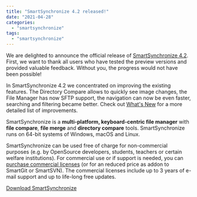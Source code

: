 ```yaml
---
title: "SmartSynchronize 4.2 released!"
date: "2021-04-28"
categories: 
  - "smartsynchronize"
tags: 
  - "smartsynchronize"
---
```


We are delighted to announce the official release of [SmartSynchronize 4.2](http://www.syntevo.com/smartsynchronize/). First, we want to thank all users who have tested the preview versions and provided valuable feedback. Without you, the progress would not have been possible!

In SmartSynchronize 4.2 we concentrated on improving the existing features. The Directory Compare allows to quickly see image changes, the File Manager has now SFTP support, the navigation can now be even faster, searching and filtering became better. Check out [What's New](http://www.syntevo.com/smartsynchronize/whats-new) for a more detailed list of improvements.

SmartSynchronize is a **multi-platform, keyboard-centric file manager** with **file compare**, **file merge** and **directory compare** tools. SmartSynchronize runs on 64-bit systems of Windows, macOS and Linux.

SmartSynchronize can be used free of charge for non-commercial purposes (e.g. by OpenSource developers, students, teachers or certain welfare institutions). For commercial use or if support is needed, you can [purchase commercial licenses](http://www.syntevo.com/smartsynchronize/purchase) (or for an reduced price as addon to SmartGit or SmartSVN). The commercial licenses include up to 3 years of e-mail support and up to life-long free updates.

[Download SmartSynchronize](https://www.syntevo.com/smartsynchronize/download)
